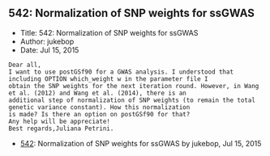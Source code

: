 ## 542: Normalization of SNP weights for ssGWAS

- Title: 542: Normalization of SNP weights for ssGWAS
- Author: jukebop
- Date: Jul 15, 2015
```
Dear all,
I want to use postGSf90 for a GWAS analysis. I understood that including OPTION which_weight w in the parameter file I
obtain the SNP weights for the next iteration round. However, in Wang et al. (2012) and Wang et al. (2014), there is an
additional step of normalization of SNP weights (to remain the total genetic variance constant). How this normalization
is made? Is there an option on postGSf90 for that?
Any help will be appreciate!
Best regards,Juliana Petrini. 
```

- [542](0542.md): Normalization of SNP weights for ssGWAS by jukebop, Jul 15, 2015
